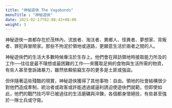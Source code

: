 ```yaml
---
title: "神秘遊俠 The Vagabonds"
menuTitle : "神秘遊俠"
date: 2021-02-17T02:08:43+08:00
weight: 3
---
```


神秘遊俠一直都存在於茂林內，流放者、淘汰者、異鄉人、怪異者、夢想家、背叛者、罪犯與冒險家。那些不拘泥於領地或道路，更願意生活於兩者之間的人。

神秘遊俠們的生活大多數時候專注於生存上。他們會在拜訪領地時接取能力所及的工作──往往是最不理想或最困難的工作──來獲取足夠的食物與生活所需的物資，有些人甚至會訴諸暴力，雖然依賴偷竊生存的更多是土匪或強盜。

但伴隨著這些殘酷的現實，神秘遊俠獲得了其他事物：自由。領地的社會結構很少對他們造成牽制，統治者或政客或許能透過威逼利誘迫使遊俠們就範，但即使如此，他們的戰鬥技巧早已被過往的生活磨礪與淬鍊，各個都身懷絕技，有些甚至強於一隊士兵或守衛。